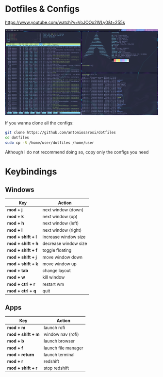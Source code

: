 # Dotfiles & Configs

https://www.youtube.com/watch?v=VoJOOx2WLy0&t=255s

![Screenshot](.screenshot.png)

If you wanna clone all the configs:
```bash
git clone https://github.com/antoniosarosi/dotfiles
cd dotfiles
sudo cp -R /home/user/dotfiles /home/user
```
Although I do not recommend doing so, copy only the configs you need

# Keybindings

## Windows

| Key                 | Action               |
|---------------------|----------------------|
| **mod + j**         | next window (down)   |
| **mod + k**         | next window (up)     |
| **mod + h**         | next window (left)   |
| **mod + l**         | next window (right)  |
| **mod + shift + l** | increase window size |
| **mod + shift + h** | decrease window size |
| **mod + shift + f** | toggle floating      |
| **mod + shift + j** | move window down     |
| **mod + shift + k** | move window up       |
| **mod + tab**       | change layout        |
| **mod + w**         | kill window          |
| **mod + ctrl + r**  | restart wm           |
| **mod + ctrl + q**  | quit                 |

## Apps

| Key                 | Action              |
|---------------------|---------------------|
| **mod + m**         | launch rofi         |
| **mod + shift + m** | window nav (rofi)   |
| **mod + b**         | launch browser      |
| **mod + f**         | launch file manager |
| **mod + return**    | launch terminal     |
| **mod + r**         | redshift            |
| **mod + shift + r** | stop redshift       |
